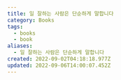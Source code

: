 ```yaml
---
title: 일 잘하는 사람은 단순하게 말합니다
category: Books
tags:
  - books
  - book
aliases:
  - 일 잘하는 사람은 단순하게 말합니다
created: 2022-09-02T04:18:18.977Z
updated: 2022-09-06T14:00:07.452Z
---
```


<Metadata />
